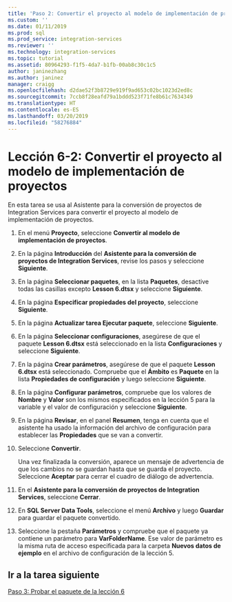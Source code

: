 ```yaml
---
title: 'Paso 2: Convertir el proyecto al modelo de implementación de proyectos | Microsoft Docs'
ms.custom: ''
ms.date: 01/11/2019
ms.prod: sql
ms.prod_service: integration-services
ms.reviewer: ''
ms.technology: integration-services
ms.topic: tutorial
ms.assetid: 80964293-f1f5-4da7-b1fb-00ab8c30c1c5
author: janinezhang
ms.author: janinez
manager: craigg
ms.openlocfilehash: d2dae52f3b8729e919f9ad653c02bc1023d2ed8c
ms.sourcegitcommit: 7ccb8f28eafd79a1bddd523f71fe8b61c7634349
ms.translationtype: HT
ms.contentlocale: es-ES
ms.lasthandoff: 03/20/2019
ms.locfileid: "58276884"
---
```

# <a name="lesson-6-2-convert-the-project-to-the-project-deployment-model"></a>Lección 6-2: Convertir el proyecto al modelo de implementación de proyectos

En esta tarea se usa al Asistente para la conversión de proyectos de Integration Services para convertir el proyecto al modelo de implementación de proyectos.  
  
1.  En el menú **Proyecto**, seleccione **Convertir al modelo de implementación de proyectos**.  
  
2.  En la página **Introducción** del **Asistente para la conversión de proyectos de Integration Services**, revise los pasos y seleccione **Siguiente**.  
  
3.  En la página **Seleccionar paquetes**, en la lista **Paquetes**, desactive todas las casillas excepto **Lesson 6.dtsx** y seleccione **Siguiente**.  
  
4.  En la página **Especificar propiedades del proyecto**, seleccione **Siguiente**.  
  
5.  En la página **Actualizar tarea Ejecutar paquete**, seleccione **Siguiente**.  
  
6.  En la página **Seleccionar configuraciones**, asegúrese de que el paquete **Lesson 6.dtsx** está seleccionado en la lista **Configuraciones** y seleccione **Siguiente**.  
  
7.  En la página **Crear parámetros**, asegúrese de que el paquete **Lesson 6.dtsx** está seleccionado.  Compruebe que el **Ámbito** es **Paquete** en la lista **Propiedades de configuración** y luego seleccione **Siguiente**.  
  
8.  En la página **Configurar parámetros**, compruebe que los valores de **Nombre** y **Valor** son los mismos especificados en la lección 5 para la variable y el valor de configuración y seleccione **Siguiente**.  
  
9. En la página **Revisar**, en el panel **Resumen**, tenga en cuenta que el asistente ha usado la información del archivo de configuración para establecer las **Propiedades** que se van a convertir.  
  
10. Seleccione **Convertir**.  
  
    Una vez finalizada la conversión, aparece un mensaje de advertencia de que los cambios no se guardan hasta que se guarda el proyecto. Seleccione **Aceptar** para cerrar el cuadro de diálogo de advertencia.  
  
11. En el **Asistente para la conversión de proyectos de Integration Services**, seleccione **Cerrar**.  
  
12. En **SQL Server Data Tools**, seleccione el menú **Archivo** y luego **Guardar** para guardar el paquete convertido.  
  
13. Seleccione la pestaña **Parámetros** y compruebe que el paquete ya contiene un parámetro para **VarFolderName**. Ese valor de parámetro es la misma ruta de acceso especificada para la carpeta **Nuevos datos de ejemplo** en el archivo de configuración de la lección 5.  
  
## <a name="go-to-next-task"></a>Ir a la tarea siguiente
[Paso 3: Probar el paquete de la lección 6](../integration-services/lesson-6-3-testing-the-lesson-6-package.md)  
  
  
  

